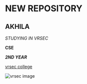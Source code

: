 # NEW REPOSITORY
## AKHILA

*STUDYING IN VRSEC*

**CSE**

***2ND YEAR***

[vrsec college](https://www.vrsiddhartha.ac.in/)

![vrsec image](https://educationiconnect.com/college/wp-content/uploads/2020/04/VELAGAPUDI-RAMAKRISHNA-SIDDHARTHA-ENGINEERING-COLLEGE-Admission-Fee.jpg)

